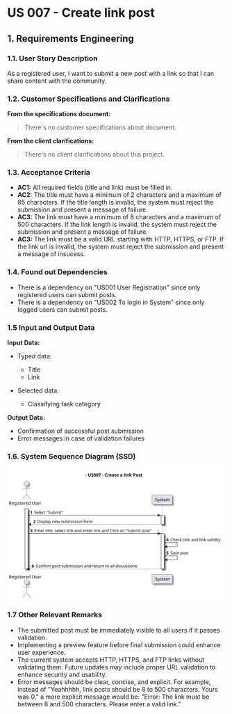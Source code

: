 # US 007 - Create link post 

## 1. Requirements Engineering


### 1.1. User Story Description

As a registered user, I want to submit a new post with a link so that I can share content with the community.

### 1.2. Customer Specifications and Clarifications 

**From the specifications document:**

>	There's no customer specifications about document.


**From the client clarifications:**

> There's no client clarifications about this project.


### 1.3. Acceptance Criteria


* **AC1:** All required fields (title and link) must be filled in.
* **AC2:** The title must have a minimum of 2 characters and a maximum of 85 characters. If the title length is invalid, the system must reject the submission and present a message of failure.
* **AC3:** The link must have a minimum of 8 characters and a maximum of 500 characters. If the link length is invalid, the system must reject the submission and present a message of failure.
* **AC3:** The link must be a valid URL starting with HTTP, HTTPS, or FTP. If the link url is invalid, the system must reject the submission and present a message of insucess.

### 1.4. Found out Dependencies

* There is a dependency on "US001 User Registration" since only registered users can submit posts.
* There is a dependency on "US002 To login in System" since only logged users can submit posts.

### 1.5 Input and Output Data

**Input Data:**

* Typed data:
	* Title 
	* Link 
	
* Selected data:
	* Classifying task category 

**Output Data:**

* Confirmation of successful post submission
* Error messages in case of validation failures

### 1.6. System Sequence Diagram (SSD)

![System Sequence Diagram](svg/us007-system-sequence-diagram.svg)

### 1.7 Other Relevant Remarks

* The submitted post must be immediately visible to all users if it passes validation.
* Implementing a preview feature before final submission could enhance user experience.
* The current system accepts HTTP, HTTPS, and FTP links without validating them. Future updates may include proper URL validation to enhance security and usability.
* Error messages should be clear, concise, and explicit. For example, instead of "Yeahhhhh, link posts should be 8 to 500 characters. Yours was 0," a more explicit message would be: "Error: The link must be between 8 and 500 characters. Please enter a valid link."
